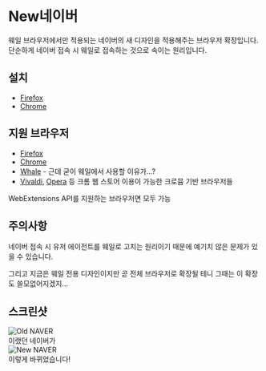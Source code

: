 # New네이버
웨일 브라우저에서만 적용되는 네이버의 새 디자인을 적용해주는 브라우저 확장입니다.  
단순하게 네이버 접속 시 웨일로 접속하는 것으로 속이는 원리입니다.

## 설치
* [Firefox](https://addons.mozilla.org/ko/addon/new%EB%84%A4%EC%9D%B4%EB%B2%84/)
* [Chrome](https://chrome.google.com/webstore/detail/new%EB%84%A4%EC%9D%B4%EB%B2%84/kofgbkkedcjbnabgeagelhdedhfeehnd)

## 지원 브라우저
* [Firefox](https://www.mozilla.org/)
* [Chrome](https://www.google.com/chrome/)
* [Whale](https://whale.naver.com/) - 근데 굳이 웨일에서 사용할 이유가...?
* [Vivaldi](https://vivaldi.com/), [Opera](https://www.opera.com/) 등 크롬 웹 스토어 이용이 가능한 크로뮴 기반 브라우저들

WebExtensions API를 지원하는 브라우저면 모두 가능

## 주의사항
네이버 접속 시 유저 에이전트를 웨일로 고치는 원리이기 때문에 예기치 않은 문제가 있을 수 있습니다.  

그리고 지금은 웨일 전용 디자인이지만 곧 전체 브라우저로 확장될 테니 그때는 이 확장도 쓸모없어지겠지...

## 스크린샷
![Old NAVER](https://i.imgur.com/JncN4Ig.png)  
이랬던 네이버가  
![New NAVER](https://i.imgur.com/Mg2GAlP.png)  
이렇게 바뀌었습니다!
